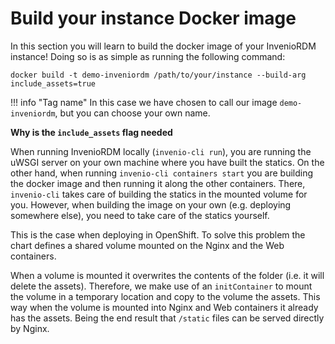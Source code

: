 # Build your instance Docker image

In this section you will learn to build the docker image of your InvenioRDM instance! Doing so is as simple as running the following command:

``` console
docker build -t demo-inveniordm /path/to/your/instance --build-arg include_assets=true
```

!!! info "Tag name"
    In this case we have chosen to call our image `demo-inveniordm`, but you can choose your own name.

**Why is the `include_assets` flag needed**

When running InvenioRDM locally (`invenio-cli run`), you are running the uWSGI server on your own machine where you have built the statics. On the other hand, when running `invenio-cli containers start` you are building the docker image and then running it along the other containers. There, `invenio-cli` takes care of building the statics in the mounted volume for you. However, when building the image on your own (e.g. deploying somewhere else), you need to take care of the statics yourself.

This is the case when deploying in OpenShift. To solve this problem the chart defines a shared volume mounted on the Nginx and the Web containers.

When a volume is mounted it overwrites the contents of the folder (i.e. it will delete the assets). Therefore, we make use of an `initContainer` to mount the volume in a temporary location and copy to the volume the assets. This way when the volume is mounted into Nginx and Web containers it already has the assets. Being the end result that `/static` files can be served directly by Nginx.
